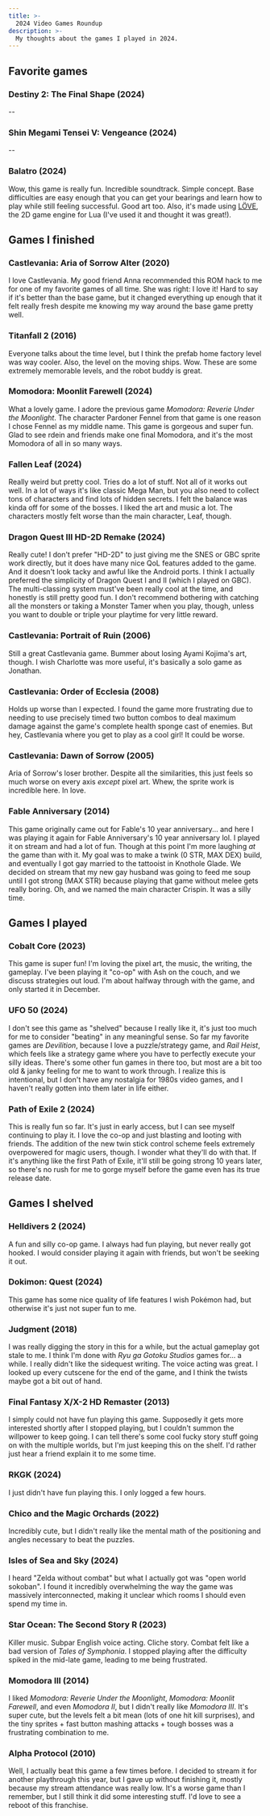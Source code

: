 ```yaml
---
title: >-
  2024 Video Games Roundup
description: >-
  My thoughts about the games I played in 2024.
---
```


## Favorite games

### Destiny 2: The Final Shape (2024)

--

### Shin Megami Tensei V: Vengeance (2024)

--

### Balatro (2024)

Wow, this game is really fun. Incredible soundtrack. Simple concept. Base
difficulties are easy enough that you can get your bearings and learn how to
play while still feeling successful. Good art too. Also, it's made using
[LÖVE](https://www.love2d.org/), the 2D game engine for Lua (I've used it and
thought it was great!).

## Games I finished

### Castlevania: Aria of Sorrow Alter (2020)

I love Castlevania. My good friend Anna recommended this ROM hack to me for one
of my favorite games of all time. She was right: I love it! Hard to say if it's
better than the base game, but it changed everything up enough that it felt
really fresh despite me knowing my way around the base game pretty well.

### Titanfall 2 (2016)

Everyone talks about the time level, but I think the prefab home factory level
was way cooler. Also, the level on the moving ships. Wow. These are some
extremely memorable levels, and the robot buddy is great.

### Momodora: Moonlit Farewell (2024)

What a lovely game. I adore the previous game _Momodora: Reverie Under the
Moonlight_. The character Pardoner Fennel from that game is one reason I chose
Fennel as my middle name. This game is gorgeous and super fun. Glad to see rdein
and friends make one final Momodora, and it's the most Momodora of all in so
many ways.

### Fallen Leaf (2024)

Really weird but pretty cool. Tries do a lot of stuff. Not all of it works out
well. In a lot of ways it's like classic Mega Man, but you also need to collect
tons of characters and find lots of hidden secrets. I felt the balance was kinda
off for some of the bosses. I liked the art and music a lot. The characters
mostly felt worse than the main character, Leaf, though.

### Dragon Quest III HD-2D Remake (2024)

Really cute! I don't prefer "HD-2D" to just giving me the SNES or GBC sprite
work directly, but it does have many nice QoL features added to the game. And it
doesn't look tacky and awful like the Android ports. I think I actually
preferred the simplicity of Dragon Quest I and II (which I played on GBC). The
multi-classing system must've been really cool at the time, and honestly is
still pretty good fun. I don't recommend bothering with catching all the
monsters or taking a Monster Tamer when you play, though, unless you want to
double or triple your playtime for very little reward.

### Castlevania: Portrait of Ruin (2006)

Still a great Castlevania game. Bummer about losing Ayami Kojima's art, though.
I wish Charlotte was more useful, it's basically a solo game as Jonathan.

### Castlevania: Order of Ecclesia (2008)

Holds up worse than I expected. I found the game more frustrating due to needing
to use precisely timed two button combos to deal maximum damage against the
game's complete health sponge cast of enemies. But hey, Castlevania where you
get to play as a cool girl! It could be worse.

### Castlevania: Dawn of Sorrow (2005)

Aria of Sorrow's loser brother. Despite all the similarities, this just feels so
much worse on every axis _except_ pixel art. Whew, the sprite work is incredible
here. In love.

### Fable Anniversary (2014)

This game originally came out for Fable's 10 year anniversary... and here I was
playing it again for Fable Anniversary's 10 year anniversary lol. I played it on
stream and had a lot of fun. Though at this point I'm more laughing _at_ the
game than with it. My goal was to make a twink (0 STR, MAX DEX) build, and
eventually I got gay married to the tattooist in Knothole Glade. We decided on
stream that my new gay husband was going to feed me soup until I got strong (MAX
STR) because playing that game without melee gets really boring. Oh, and we
named the main character Crispin. It was a silly time.

## Games I played

### Cobalt Core (2023)

This game is super fun! I'm loving the pixel art, the music, the writing, the
gameplay. I've been playing it "co-op" with Ash on the couch, and we discuss
strategies out loud. I'm about halfway through with the game, and only started
it in December.

### UFO 50 (2024)

I don't see this game as "shelved" because I really like it, it's just too much
for me to consider "beating" in any meaningful sense. So far my favorite games
are _Devilition_, because I love a puzzle/strategy game, and _Rail Heist_, which
feels like a strategy game where you have to perfectly execute your silly ideas.
There's some other fun games in there too, but most are a bit too old & janky
feeling for me to want to work through. I realize this is intentional, but I
don't have any nostalgia for 1980s video games, and I haven't really gotten into
them later in life either.

### Path of Exile 2 (2024)

This is really fun so far. It's just in early access, but I can see myself
continuing to play it. I love the co-op and just blasting and looting with
friends. The addition of the new twin stick control scheme feels extremely
overpowered for magic users, though. I wonder what they'll do with that. If it's
anything like the first Path of Exile, it'll still be going strong 10 years
later, so there's no rush for me to gorge myself before the game even has its
true release date.

## Games I shelved

### Helldivers 2 (2024)

A fun and silly co-op game. I always had fun playing, but never really got
hooked. I would consider playing it again with friends, but won't be seeking it
out.

### Dokimon: Quest (2024)

This game has some nice quality of life features I wish Pokémon had, but
otherwise it's just not super fun to me.

### Judgment (2018)

I was really digging the story in this for a while, but the actual gameplay got
stale to me. I think I'm done with _Ryu ga Gotoku Studios_ games for... a while.
I really didn't like the sidequest writing. The voice acting was great. I looked
up every cutscene for the end of the game, and I think the twists maybe got a
bit out of hand.

### Final Fantasy X/X-2 HD Remaster (2013)

I simply could not have fun playing this game. Supposedly it gets more
interested shortly after I stopped playing, but I couldn't summon the willpower
to keep going. I can tell there's some cool fucky story stuff going on with the
multiple worlds, but I'm just keeping this on the shelf. I'd rather just hear a
friend explain it to me some time.

### RKGK (2024)

I just didn't have fun playing this. I only logged a few hours.

### Chico and the Magic Orchards (2022)

Incredibly cute, but I didn't really like the mental math of the positioning and
angles necessary to beat the puzzles.

### Isles of Sea and Sky (2024)

I heard "Zelda without combat" but what I actually got was "open world sokoban".
I found it incredibly overwhelming the way the game was massively
interconnected, making it unclear which rooms I should even spend my time in.

### Star Ocean: The Second Story R (2023)

Killer music. Subpar English voice acting. Cliche story. Combat felt like a bad
version of _Tales of Symphonia_. I stopped playing after the difficulty spiked
in the mid-late game, leading to me being frustrated.

### Momodora III (2014)

I liked _Momodora: Reverie Under the Moonlight_, _Momodora: Moonlit Farewell_,
and even _Momodora II_, but I didn't really like _Momodora III_. It's super
cute, but the levels felt a bit mean (lots of one hit kill surprises), and the
tiny sprites + fast button mashing attacks + tough bosses was a frustrating
combination to me.

### Alpha Protocol (2010)

Well, I actually beat this game a few times before. I decided to stream it for
another playthrough this year, but I gave up without finishing it, mostly
because my stream attendance was really low. It's a worse game than I remember,
but I still think it did some interesting stuff. I'd love to see a reboot of
this franchise.
